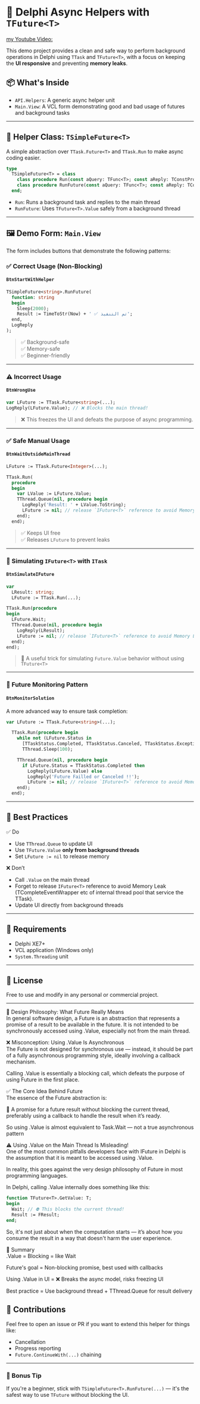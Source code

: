 
# 🚀 Delphi Async Helpers with `TFuture<T>`

[my Youtube Video:](https://www.youtube.com/watch?v=t9udgEHANlI)  
[](TFuture-Async.jpg)  

This demo project provides a clean and safe way to perform background operations in Delphi using `TTask` and `TFuture<T>`, with a focus on keeping the **UI responsive** and preventing **memory leaks**.

## 📦 What's Inside

- `API.Helpers`: A generic async helper unit
- `Main.View`: A VCL form demonstrating good and bad usage of futures and background tasks

---

## 🔧 Helper Class: `TSimpleFuture<T>`

A simple abstraction over `TTask.Future<T>` and `TTask.Run` to make async coding easier.

```pascal
type
  TSimpleFuture<T> = class
    class procedure Run(const aQuery: TFunc<T>; const aReply: TConstProc<T>); static;
    class procedure RunFuture(const aQuery: TFunc<T>; const aReply: TConstProc<T>); static;
  end;
```

- `Run`: Runs a background task and replies to the main thread
- `RunFuture`: Uses `TFuture<T>.Value` safely from a background thread

---

## 🖼 Demo Form: `Main.View`

The form includes buttons that demonstrate the following patterns:

### ✅ Correct Usage (Non-Blocking)

#### `BtnStartWithHelper`

```pascal
TSimpleFuture<string>.RunFuture(
  function: string
  begin
    Sleep(2000);
    Result := TimeToStr(Now) + ' ✅ تم التنفيذ';
  end,
  LogReply
);
```

> ✅ Background-safe  
> ✅ Memory-safe  
> ✅ Beginner-friendly

---

### ⚠️ Incorrect Usage

#### `BtnWrongUse`

```pascal
var LFuture := TTask.Future<string>(...);
LogReply(LFuture.Value); // ❌ Blocks the main thread!
```

> ❌ This freezes the UI and defeats the purpose of async programming.

---

### ✅ Safe Manual Usage

#### `BtnWaitOutsideMainThread`

```pascal
LFuture := TTask.Future<Integer>(...);

TTask.Run(
  procedure
  begin
    var LValue := LFuture.Value;
    TThread.Queue(nil, procedure begin
      LogReply('Result: ' + LValue.ToString);
      LFuture := nil; // release `IFuture<T>` reference to avoid Memory Leak (TCompleteEventWrapper etc of internal thread pool that service the TTask).
    end);
  end);
```

> ✅ Keeps UI free  
> ✅ Releases `LFuture` to prevent leaks

---

### 🧪 Simulating `IFuture<T>` with `ITask`

#### `BtnSimulateIFuture`

```pascal
var
  LResult: string;
  LFuture := TTask.Run(...);

TTask.Run(procedure
begin
  LFuture.Wait;
  TThread.Queue(nil, procedure begin
    LogReply(LResult);
    LFuture := nil; // release `IFuture<T>` reference to avoid Memory Leak (TCompleteEventWrapper etc of internal thread pool that service the TTask).
  end);
end);
```

> 🧠 A useful trick for simulating `Future.Value` behavior without using `TFuture<T>`

---

### 🔁 Future Monitoring Pattern

#### `BtnMonitorSolution`

A more advanced way to ensure task completion:

```pascal
var LFuture := TTask.Future<string>(...);

  TTask.Run(procedure begin
    while not (LFuture.Status in
      [TTaskStatus.Completed, TTaskStatus.Canceled, TTaskStatus.Exception]) do
      TThread.Sleep(100);

    TThread.Queue(nil, procedure begin
      if LFuture.Status = TTaskStatus.Completed then
        LogReply(LFuture.Value) else
        LogReply('Future Failled or Canceled !!');
        LFuture := nil; // release `IFuture<T>` reference to avoid Memory Leak (TCompleteEventWrapper etc of internal thread pool that service the TTask).
    end);
  end);
```

---

## 🧼 Best Practices

✅ Do  
- Use `TThread.Queue` to update UI  
- Use `TFuture.Value` **only from background threads**  
- Set `LFuture := nil` to release memory  

❌ Don’t  
- Call `.Value` on the main thread  
- Forget to release `IFuture<T>` reference to avoid Memory Leak (TCompleteEventWrapper etc of internal thread pool that service the TTask). 
- Update UI directly from background threads

---

## 🧰 Requirements

- Delphi XE7+  
- VCL application (Windows only)  
- `System.Threading` unit

---

## 📜 License

Free to use and modify in any personal or commercial project.

---  
🧠 Design Philosophy: What Future Really Means  
In general software design, a Future is an abstraction that represents a promise of a result to be available in the future. It is not intended to be synchronously accessed using .Value, especially not from the main thread.  

❌ Misconception: Using .Value Is Asynchronous  
The Future is not designed for synchronous use — instead, it should be part of a fully asynchronous programming style, ideally involving a callback mechanism.  
  
Calling .Value is essentially a blocking call, which defeats the purpose of using Future in the first place.  
  
✅ The Core Idea Behind Future  
The essence of the Future abstraction is:  
  
🔹 A promise for a future result without blocking the current thread, preferably using a callback to handle the result when it’s ready.  

So using .Value is almost equivalent to Task.Wait — not a true asynchronous pattern  

⚠️ Using .Value on the Main Thread Is Misleading!  
One of the most common pitfalls developers face with IFuture<T> in Delphi is the assumption that it is meant to be accessed using .Value.  
  
In reality, this goes against the very design philosophy of Future in most programming languages.  
  
In Delphi, calling .Value internally does something like this:  
```pascal
function TFuture<T>.GetValue: T;
begin
  Wait; // ⛔ This blocks the current thread!
  Result := FResult;
end;

```
So, it's not just about when the computation starts — it’s about how you consume the result in a way that doesn't harm the user experience.  
  
  🔄 Summary  
.Value = Blocking = like Wait  
  
Future's goal = Non-blocking promise, best used with callbacks  
  
Using .Value in UI = ❌ Breaks the async model, risks freezing UI  
  
Best practice = Use background thread + TThread.Queue for result delivery  

  
## 🙌 Contributions

Feel free to open an issue or PR if you want to extend this helper for things like:
- Cancellation
- Progress reporting
- `Future.ContinueWith(...)` chaining

---

### 🧠 Bonus Tip

If you're a beginner, stick with `TSimpleFuture<T>.RunFuture(...)` — it's the safest way to use `TFuture` without blocking the UI.
